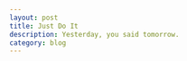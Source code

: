 ```yaml
---
layout: post
title: Just Do It
description: Yesterday, you said tomorrow.
category: blog
---
```






[tylderen]:    http://tylderen.github.io/  "tylderen"
